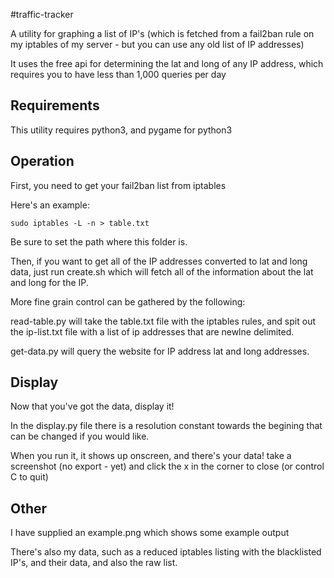#traffic-tracker

A utility for graphing a list of IP's (which is fetched from a fail2ban rule on my iptables of my server - but you can use any old list of IP addresses)

It uses the free api for determining the lat and long of any IP address, which requires you to have less than 1,000 queries per day

## Requirements

This utility requires python3, and pygame for python3

## Operation

First, you need to get your fail2ban list from iptables

Here's an example:

```
sudo iptables -L -n > table.txt
```

Be sure to set the path where this folder is.

Then, if you want to get all of the IP addresses converted to lat and long data, just run create.sh which will fetch all of the information about the lat and long for the IP.

More fine grain control can be gathered by the following:

read-table.py will take the table.txt file with the iptables rules, and spit out the ip-list.txt file with a list of ip addresses that are newlne delimited.

get-data.py will query the website for IP address lat and long addresses.

## Display

Now that you've got the data, display it!

In the display.py file there is a resolution constant towards the begining that can be changed if you would like.

When you run it, it shows up onscreen, and there's your data! take a screenshot (no export - yet) and click the x in the corner to close (or control C to quit)

## Other

I have supplied an example.png which shows some example output

There's also my data, such as a reduced iptables listing with the blacklisted IP's, and their data, and also the raw list.

